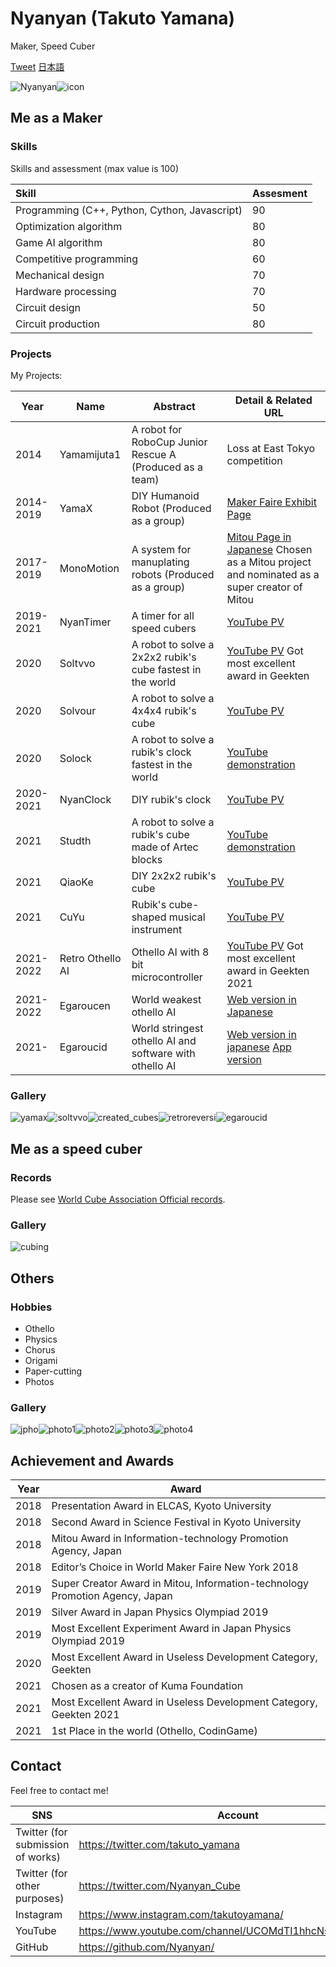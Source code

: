 # Nyanyan (Takuto Yamana)

Maker, Speed Cuber

<a href="https://twitter.com/share?ref_src=twsrc%5Etfw" class="twitter-share-button" data-text="Nyanyan(Takuto Yamana)'s Website" data-url="https://nyanyan.github.io/" data-related="takuto_yamana,Nyanyan_Cube" data-show-count="false">Tweet</a><script async src="https://platform.twitter.com/widgets.js" charset="utf-8"></script> <a href=./../ja/>日本語</a>

![Nyanyan](./../img/Nyanyan.jpg)![icon](./../img/icon.jpg)

## Me as a Maker

### Skills

Skills and assessment (max value is 100)

| Skill                                         | Assesment |
| :-------------------------------------------- | --------- |
| Programming (C++, Python, Cython, Javascript) | 90        |
| Optimization algorithm                        | 80        |
| Game AI algorithm                             | 80        |
| Competitive programming                       | 60        |
| Mechanical design                             | 70        |
| Hardware processing                           | 70        |
| Circuit design                                | 50        |
| Circuit production                            | 80        |

### Projects

My Projects: 

| Year      | Name             | Abstract                                                   | Detail & Related URL                                         |
| --------- | ---------------- | ---------------------------------------------------------- | ------------------------------------------------------------ |
| 2014      | Yamamijuta1      | A robot for RoboCup Junior Rescue A (Produced as a team)   | Loss at East Tokyo competition                               |
| 2014-2019 | YamaX            | DIY Humanoid Robot (Produced as a group)                   | [Maker Faire Exhibit Page](https://makerfaire.com/maker/entry/67738/) |
| 2017-2019 | MonoMotion       | A system for manuplating robots (Produced as a group)      | [Mitou Page in Japanese](https://www.ipa.go.jp/jinzai/mitou/2018/gaiyou_s-5) Chosen as a Mitou project and nominated as a super creator of Mitou |
| 2019-2021 | NyanTimer        | A timer for all speed cubers                               | [YouTube PV](https://youtu.be/ierR8ZPBncU)                   |
| 2020      | Soltvvo          | A robot to solve a 2x2x2 rubik's cube fastest in the world | [YouTube PV](https://youtu.be/Fok7bAn-NSs) Got most excellent award in Geekten |
| 2020      | Solvour          | A robot to solve a 4x4x4 rubik's cube                      | [YouTube PV](https://youtu.be/a2EKRblF6is)                   |
| 2020      | Solock           | A robot to solve a rubik's clock fastest in the world      | [YouTube demonstration](https://youtu.be/jc3e5xadDao)        |
| 2020-2021 | NyanClock        | DIY rubik's clock                                          | [YouTube PV](https://youtu.be/vNmKay3xpig)                   |
| 2021      | Studth           | A robot to solve a rubik's cube made of Artec blocks       | [YouTube demonstration](https://youtu.be/ETX0saH9TMM)        |
| 2021      | QiaoKe           | DIY 2x2x2 rubik's cube                                     | [YouTube PV](https://youtu.be/NJjfOaxSceI)                   |
| 2021      | CuYu             | Rubik's cube-shaped musical instrument                     | [YouTube PV](https://youtu.be/FqXL8PYMV98)                   |
| 2021-2022 | Retro Othello AI | Othello AI with 8 bit microcontroller                      | [YouTube PV](https://youtu.be/I_ctZKlP2XA) Got most excellent award in Geekten 2021 |
| 2021-2022 | Egaroucen        | World weakest othello AI                                   | [Web version in Japanese](https://www.egaroucen.nyanyan.dev/) |
| 2021-     | Egaroucid        | World stringest othello AI and software with othello AI    | [Web version in japanese](https://www.egaroucid.nyanyan.dev/) [App version](https://www.egaroucid-app.nyanyan.dev/) |

### Gallery

![yamax](../img/yamax.jpg)![soltvvo](../img/soltvvo.jpg)![created_cubes](../img/created_cubes.jpg)![retroreversi](../img/retroreversi.jpg)![egaroucid](../img/egaroucid.jpg)





## Me as a speed cuber

### Records

Please see [World Cube Association Official records](https://www.worldcubeassociation.org/persons/2018YAMA04).



### Gallery

![cubing](../img/cubing.jpg)





## Others

### Hobbies

* Othello
* Physics
* Chorus
* Origami
* Paper-cutting
* Photos

### Gallery

![jpho](../img/jpho.jpg)![photo1](../img/photo1.jpg)![photo2](../img/photo2.jpg)![photo3](../img/photo3.jpg)![photo4](../img/photo4.jpg)



## Achievement and Awards

| Year | Award                                                        |
| ---- | ------------------------------------------------------------ |
| 2018 | Presentation Award in ELCAS, Kyoto University                |
| 2018 | Second Award in Science Festival in Kyoto University         |
| 2018 | Mitou Award in Information-technology Promotion Agency, Japan |
| 2018 | Editor’s Choice in World Maker Faire New York 2018           |
| 2019 | Super Creator Award in Mitou, Information-technology Promotion Agency, Japan |
| 2019 | Silver Award in Japan Physics Olympiad 2019                  |
| 2019 | Most Excellent Experiment Award in Japan Physics Olympiad 2019 |
| 2020 | Most Excellent Award in Useless Development Category, Geekten |
| 2021 | Chosen as a creator of Kuma Foundation                       |
| 2021 | Most Excellent Award in Useless Development Category, Geekten 2021 |
| 2021 | 1st Place in the world (Othello, CodinGame)                  |





## Contact

Feel free to contact me!

| SNS                               | Account                                                  |
| --------------------------------- | -------------------------------------------------------- |
| Twitter (for submission of works) | https://twitter.com/takuto_yamana                        |
| Twitter (for other purposes)      | https://twitter.com/Nyanyan_Cube                         |
| Instagram                         | https://www.instagram.com/takutoyamana/                  |
| YouTube                           | https://www.youtube.com/channel/UCOMdTI1hhcNsWI3w4FkT2IQ |
| GitHub                            | https://github.com/Nyanyan/                              |

